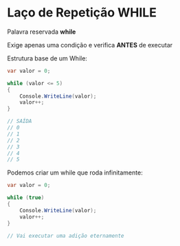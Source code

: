 # Laço de Repetição WHILE

Palavra reservada __while__

Exige apenas uma condição e verifica __ANTES__ de executar

Estrutura base de um While:

```csharp
var valor = 0;

while (valor <= 5)
{
    Console.WriteLine(valor);
    valor++;
}

// SAÍDA
// 0
// 1
// 2
// 3
// 4
// 5
```

Podemos criar um while que roda infinitamente:

```csharp
var valor = 0;

while (true)
{
    Console.WriteLine(valor);
    valor++;
}

// Vai executar uma adição eternamente
```

